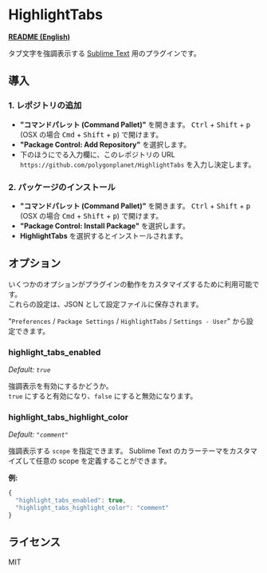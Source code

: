 HighlightTabs
=================

**[README (English)](README.md)**

タブ文字を強調表示する [Sublime Text](http://www.sublimetext.com/3) 用のプラグインです。

## 導入

### 1. レポジトリの追加

* **"コマンドパレット (Command Pallet)"** を開きます。 <kbd>Ctrl</kbd> + <kbd>Shift</kbd> + <kbd>p</kbd> (OSX の場合 <kbd>Cmd</kbd> + <kbd>Shift</kbd> + <kbd>p</kbd>) で開けます。
* **"Package Control: Add Repository"** を選択します。
* 下のほうにでる入力欄に、このレポジトリの URL `https://github.com/polygonplanet/HighlightTabs` を入力し決定します。

### 2. パッケージのインストール

* **"コマンドパレット (Command Pallet)"** を開きます。 <kbd>Ctrl</kbd> + <kbd>Shift</kbd> + <kbd>p</kbd> (OSX の場合 <kbd>Cmd</kbd> + <kbd>Shift</kbd> + <kbd>p</kbd>) で開けます。
* **"Package Control: Install Package"** を選択します。
* **HighlightTabs** を選択するとインストールされます。

## オプション

いくつかのオプションがプラグインの動作をカスタマイズするために利用可能です。  
これらの設定は、JSON として設定ファイルに保存されます。

"`Preferences` / `Package Settings` / `HighlightTabs` / `Settings - User`" から設定できます。

### highlight_tabs_enabled

*Default: `true`*

強調表示を有効にするかどうか。  
`true` にすると有効になり、`false` にすると無効になります。

### highlight_tabs_highlight_color

*Default: `"comment"`*

強調表示する `scope` を指定できます。
Sublime Text のカラーテーマをカスタマイズして任意の scope を定義することができます。

**例:**

```javascript
{
  "highlight_tabs_enabled": true,
  "highlight_tabs_highlight_color": "comment"
}
```

## ライセンス

MIT
